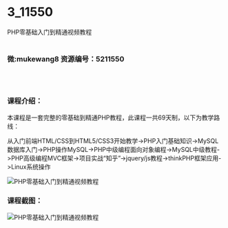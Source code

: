 # 3_11550
PHP零基础入门到精通视频教程
<br/></br>
<h3>微:mukewang8 资源编号：5211550</h3>
<br/></br>
<h3>课程介绍：</h3>
<p>本课程是一套完整的零基础到精通<a title="查看与 PHP 相关的文章" target="_blank">PHP</a>教程，此课程一共69天制，以下为教学路线：</p>
<p>从入门前端HTML/CSS到HTML5/CSS3开始教学-&gt;PHP入门基础知识-&gt;MySQL数据库入门-&gt;PHP操作MySQL-&gt;PHP中级编程面向对象编程-&gt;MySQL中级教程-&gt;PHP高级编程MVC框架-&gt;项目实战“知乎”-&gt;jquery/js教程-&gt;thinkPHP框架应用-&gt;Linux系统操作</p>
<p><img src="https://www.ko996.com/wp-content/uploads/img/2020/03/2-156-300x167.png" alt="PHP零基础入门到精通视频教程"></p>
<div class="info-desc">
<h3>课程截图：</h3>
<p><img src="https://www.ko996.com/wp-content/uploads/img/2020/03/1-161.png" alt="PHP零基础入门到精通视频教程"></p>


			
</div>
